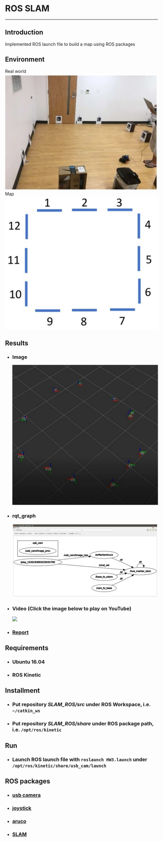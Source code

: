 # ROS SLAM
- - -
## Introduction
Implemented ROS launch file to build a map using ROS packages

## Environment
Real world  
  <img src="img/Environment1.jpg" width="575">  
Map  
  <img src="img/Environment2.jpg" width="575">  

## **Results**
* ### Image
  <img src="img/Result1.jpg" width="575">  
* ### rqt_graph
  <img src="img/rqt_graph.JPG" width="700">  
* ### Video (Click the image below to play on YouTube)
  [![](http://img.youtube.com/vi/bA_MkM1NLRY/0.jpg)](http://www.youtube.com/watch?v=bA_MkM1NLRY)
* ### [Report](report.pdf)

## **Requirements**
* ### Ubuntu 16.04
* ### ROS Kinetic

## **Installment**
* ### Put repository *SLAM_ROS/src* under ROS Workspace, i.e. ```~/catkin_ws```
* ### Put repository *SLAM_ROS/share* under ROS package path, i.e. ```/opt/ros/kinetic```

## **Run**
* ### Launch ROS launch file with ```roslaunch HW3.launch``` under ```/opt/ros/kinetic/share/usb_cam/launch```

## **ROS packages**
* ### [usb camera](http://wiki.ros.org/usb_cam)
* ### [joystick](http://wiki.ros.org/joy)
* ### [aruco](http://wiki.ros.org/tuw_aruco)
* ### [SLAM](http://wiki.ros.org/tuw_marker_slam)
